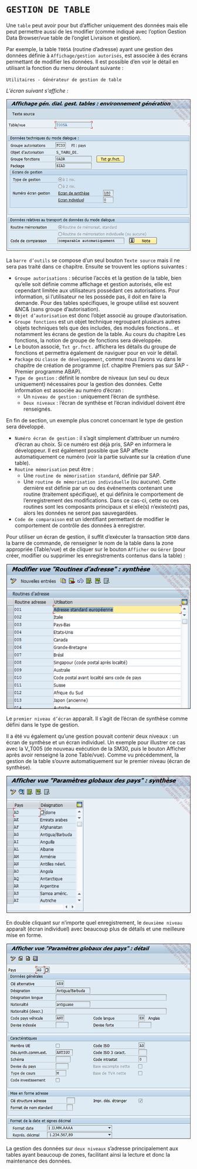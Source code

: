 # **`GESTION DE TABLE`**

Une `table` peut avoir pour but d’afficher uniquement des données mais elle peut permettre aussi de les modifier (comme indiqué avec l’option Gestion Data Browser/vue table de l’onglet Livraison et gestion).

Par exemple, la table `T005A` (routine d’adresse) ayant une gestion des données définie à `Affichage/gestion autorisés`, est associée à des écrans permettant de modifier les données. Il est possible d’en voir le détail en utilisant la fonction du menu déroulant suivante :

`Utilitaires - Générateur de gestion de table`

_L’écran suivant s’affiche :_

![](../00_Ressources/06_08_01.png)

La `barre d’outils` se compose d’un seul bouton `Texte source` mais il ne sera pas traité dans ce chapitre. Ensuite se trouvent les options suivantes :

- `Groupe autorisations` : sécurise l’accès et la gestion de la table, bien qu’elle soit définie comme affichage et gestion autorisés, elle est cependant limitée aux utilisateurs possédant ces autorisations. Pour information, si l’utilisateur ne les possède pas, il doit en faire la demande. Pour des tables spécifiques, le groupe utilisé est souvent &NC& (sans groupe d’autorisation).
- `Objet d’autorisation` est donc l’objet associé au groupe d’autorisation.
- `Groupe fonctions` est un objet technique regroupant plusieurs autres objets techniques tels que des includes, des modules fonctions... et notamment les écrans de gestion de la table. Au cours du chapitre Les fonctions, la notion de groupe de fonctions sera développée.
- Le bouton associé, `Txt gr.fnct.` affichera les détails du groupe de fonctions et permettra également de naviguer pour en voir le détail.
- `Package` ou `classe de développement`, comme nous l’avons vu dans le chapitre de création de programme (cf. chapitre Premiers pas sur SAP - Premier programme ABAP).
- `Type de gestion` : définit le nombre de niveaux (un seul ou deux uniquement) nécessaires pour la gestion des données. Cette information est associée au numéro d’écran :
  - Un `niveau de gestion` : uniquement l’écran de synthèse.
  - `Deux niveaux` : l’écran de synthèse et l’écran individuel doivent être renseignés.

En fin de section, un exemple plus concret concernant le type de gestion sera développé.

- `Numéro écran de gestion` : il s’agit simplement d’attribuer un numéro d’écran au choix. Si ce numéro est déjà pris, SAP en informera le développeur. Il est également possible que SAP affecte automatiquement ce numéro (voir la partie suivante sur la création d’une table).
- `Routine mémorisation` peut être :
  - Une `routine de mémorisation standard`, définie par SAP.
  - Une `routine de mémorisation individuelle` (ou aucune). Cette dernière est définie par un ou des événements contenant une routine (traitement spécifique), et qui définira le comportement de l’enregistrement des modifications. Dans ce cas-ci, cette ou ces routines sont les composants principaux et si elle(s) n’existe(nt) pas, alors les données ne seront pas sauvegardées.
- `Code de comparaison` est un identifiant permettant de modifier le comportement de contrôle des données à enregistrer.

Pour utiliser un écran de gestion, il suffit d’exécuter la transaction `SM30` dans la barre de commande, de renseigner le nom de la table dans la zone appropriée (Table/vue) et de cliquer sur le bouton `Afficher` ou `Gérer` (pour créer, modifier ou supprimer les enregistrements contenus dans la table) :

![](../00_Ressources/06_08_02.png)

Le `premier niveau d’écran` apparaît. Il s’agit de l’écran de synthèse comme défini dans le type de gestion.

Il a été vu également qu’une gestion pouvait contenir deux niveaux : un écran de synthèse et un écran individuel. Un exemple pour illustrer ce cas avec la V_T005 (de nouveau exécution de la SM30, puis le bouton Afficher après avoir renseigné la zone Table/vue). Comme vu précédemment, la gestion de la table s’ouvre automatiquement sur le premier niveau (écran de synthèse).

![](../00_Ressources/06_08_03.png)

En double cliquant sur n’importe quel enregistrement, le `deuxième niveau` apparaît (écran individuel) avec beaucoup plus de détails et une meilleure mise en forme.

![](../00_Ressources/06_08_04.png)

La gestion des données sur `deux niveaux` s’adresse principalement aux tables ayant beaucoup de zones, facilitant ainsi la lecture et donc la maintenance des données.
